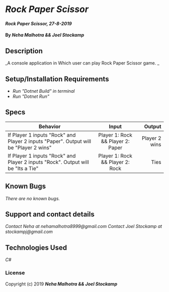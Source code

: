 # _Rock Paper Scissor_

#### _Rock Paper Scissor, 27-8-2019_

#### By _**Neha Malhotra && Joel Stockamp**_

## Description

_A console application in Which user can play Rock Paper Scissor game. _

## Setup/Installation Requirements

* _Run "Dotnet Build" in terminal_
* _Run "Dotnet Run"_

## Specs
| Behavior | Input | Output |
| ------------- |:-------------:| -----:|
| If Player 1 inputs "Rock" and Player 2 inputs "Paper". Output will be "Player 2 wins" |  Player 1: Rock && Player 2: Paper  |  Player 2 wins |
| If Player 1 inputs "Rock" and Player 2 inputs "Rock". Output will be "Its a Tie" | Player 1: Rock && Player 2: Rock | Ties |

## Known Bugs

_There are no known bugs._

## Support and contact details

_Contact Neha at nehamalhotra8999@gmail.com_
_Contact Joel Stockamp at stockampj@gmail.com_


## Technologies Used

_C#_

### License

Copyright (c) 2019 **_Neha Malhotra && Joel Stockamp_**